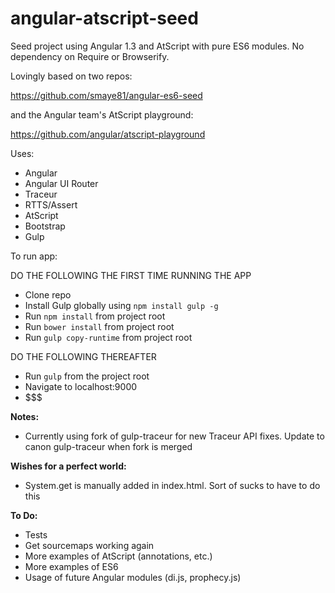 angular-atscript-seed
================

Seed project using Angular 1.3 and AtScript with pure ES6 modules.  No dependency on Require or Browserify.

Lovingly based on two repos:

https://github.com/smaye81/angular-es6-seed

and the Angular team's AtScript playground:

https://github.com/angular/atscript-playground

Uses:

* Angular
* Angular UI Router
* Traceur
* RTTS/Assert
* AtScript
* Bootstrap
* Gulp


To run app:

DO THE FOLLOWING THE FIRST TIME RUNNING THE APP
* Clone repo
* Install Gulp globally using `npm install gulp -g`
* Run `npm install` from project root
* Run `bower install` from project root
* Run `gulp copy-runtime` from project root

DO THE FOLLOWING THEREAFTER
* Run `gulp` from the project root
* Navigate to localhost:9000
* $$$

**Notes:**
* Currently using fork of gulp-traceur for new Traceur API fixes.  Update to canon gulp-traceur when fork is merged

**Wishes for a perfect world:**
* System.get is manually added in index.html.  Sort of sucks to have to do this

**To Do:**
* Tests
* Get sourcemaps working again
* More examples of AtScript (annotations, etc.)
* More examples of ES6
* Usage of future Angular modules (di.js, prophecy.js)

